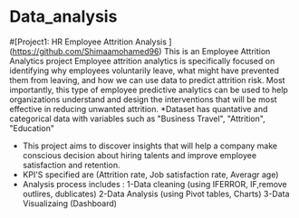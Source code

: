 # Data_analysis

#[Project1: HR Employee Attrition Analysis ] (https://github.com/Shimaamohamed96)
This is an Employee Attrition Analytics project
Employee attrition analytics is specifically focused on identifying why employees voluntarily leave, what might have prevented them from leaving, and how we can use data to predict attrition risk. Most importantly, this type of employee predictive analytics can be used to help organizations understand and design the interventions that will be most effective in reducing unwanted attrition.
*Dataset has quantative and categorical data with variables such as "Business Travel", "Attrition", "Education"
* This project aims to discover insights that will help a company make conscious decision about hiring talents and improve employee satisfaction and retention.
* KPI'S specified are (Attrition rate, Job satisfaction rate, Averagr age)
* Analysis process includes :
1-Data cleaning (using IFERROR, IF,remove outlires, dublicates)
2-Data Analysis (using Pivot tables, Charts)
3-Data Visualizaing (Dashboard)



